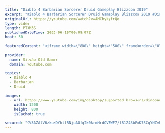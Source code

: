 ```yaml
---
title: "Diablo 4 Barbarian Sorcerer Druid Gameplay Blizzcon 2019"
excerpt: "Diablo 4 Barbarian Sorcerer Druid Gameplay Blizzcon 2019 #Diablo #E3 #Trailer #E32021 #Official #Playstation #Xbox #PC ..."
originalUrl: https://youtube.com/watch?v=AMCbykyfrQo
type: video
length: PT3M3S
publishedDateTime: 2021-06-15T00:08:07Z
heat: 50

featuredContent: "<iframe width=\"800\" height=\"500\" frameborder=\"0\" src=\"https://www.youtube.com/embed/AMCbykyfrQo\" allow=\"accelerometer; autoplay; encrypted-media; gyroscope; picture-in-picture\" allowfullscreen></iframe>"

provider:
  name: Silvão Old Gamer
  domain: youtube.com

topics:
  - Diablo 4
  - Barbarian
  - Druid

images:
  - url: https://www.youtube.com/img/desktop/supported_browsers/dinosaur.png
    width: 1200
    height: 800
    isCached: true

secured: "CV3AZAlV6zkusDYhtfRNjuAOfqIk0krmHrdOVBWF7/f81Z43bFnK7SCqYNZvUNISC2sExtLkh47jwoAO4cgzoH6MGXH/YIBsLPfXQ7ETtKhXmBJl6EFTv2CaRJ56HlEYBZPbN1aK8ZaEuYIDHoSsyLKFzkOFjDvmIvZYzG98sXj3eo6CgiMV1LU76Cmb5yv6T+aUhrURu2kKlF2kRkKafqYxewaHCAAiFX6lRG9GI3lQwozARAmu3yguZxP7YdtzlcoThfnEDSuH9qRA5b+QGeQyJe2KOrGGVido4PeCfcCnOHDwTNOxNJt4laQ5+fLyBvTJQRpGZmhvapsdJoyT7cBRmdaRbRfPEZkXL2KKN4ow6cI21DNdHnjrRvuPVQHJndtJD/GH2GYy4C4YDULm7FB79zekjG+V7mN8JFDvNKE=;Banw/w2uLHbkdlwmSlqwGA=="
---
```


